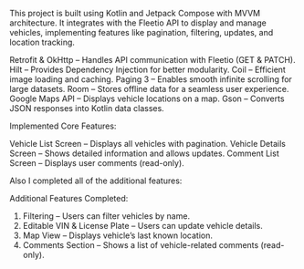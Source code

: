 This project is built using Kotlin and Jetpack Compose with MVVM architecture. 
It integrates with the Fleetio API to display and manage vehicles, implementing features like pagination, filtering, updates, and location tracking.

Retrofit & OkHttp – Handles API communication with Fleetio (GET & PATCH).
Hilt – Provides Dependency Injection for better modularity.
Coil – Efficient image loading and caching.
Paging 3 – Enables smooth infinite scrolling for large datasets.
Room – Stores offline data for a seamless user experience.
Google Maps API – Displays vehicle locations on a map.
Gson – Converts JSON responses into Kotlin data classes.

Implemented Core Features:

Vehicle List Screen – Displays all vehicles with pagination.
Vehicle Details Screen – Shows detailed information and allows updates.
Comment List Screen – Displays user comments (read-only).

Also I completed all of the additional features:

Additional Features Completed:

1. Filtering – Users can filter vehicles by name.
2. Editable VIN & License Plate – Users can update vehicle details.
3. Map View – Displays vehicle’s last known location.
4. Comments Section – Shows a list of vehicle-related comments (read-only).
